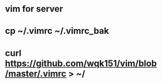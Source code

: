 # vim for server
# cp ~/.vimrc ~/.vimrc_bak
# curl https://github.com/wqk151/vim/blob/master/.vimrc > ~/

